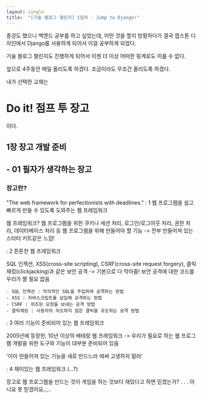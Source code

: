 ```yaml
---
layout: single
title:  "[기술 블로그 챌린지] 1일차 - Jump to Django!"
---
```


 종강도 했으니 백엔드 공부를 하고 싶었는데, 어떤 것을 할지 방황하다가
결국 캡스톤 디자인에서 Django를 사용하게 되어서 이걸 공부하게 되었다.

 기술 블로그 챌린지도 진행하게 되어서 이젠 더 이상 어떠한 핑계로도 미룰 수 없다.

 앞으로 4주동안 매일 올리도록 하겠다. 조금이라도 무조건 올리도록 하겠다.


내가 선택한 교재는
# Do it! 점프 투 장고
이다.


## 1장 장고 개발 준비
## - 01 필자가 생각하는 장고

### 장고란?
"The web framework for perfectionists with deadlines."
: 1 웹 프로그램을 쉽고 빠르게 만들 수 있도록 도와주는 웹 프레임워크

  웹 프레임워크?
    웹 프로그램을 위한 쿠키나 세션 처리, 로그인/로그아웃 처리, 권한 처리, 데이터베이스 처리 등 웹 프로그램을 위해 만들어야 할 기능
    -> 전부 만들어져 있는 스타터 키트같은 느낌!


: 2 튼튼한 웹 프레임워크

  SQL 인젝션, XSS(cross-site scripting), CSRF(cross-site request forgery), 클릭재킹(clickjacking)과 같은 보안 공격
  -> 기본으로 다 막아줌! 보안 공격에 대한 코드를 우리가 짤 필요 없음

    - SQL 인젝션 : 악의적인 SQL을 주입하여 공격하는 방법
    - XSS : 자바스크립트를 삽입해 공격하는 방법
    - CSRF : 위조된 요청을 보내는 공격 방법
    - 클릭재킹 : 사용자의 의도하지 않은 클릭을 유도하는 공격 방법


: 3 여러 기능이 준비되어 있는 웹 프레임워크

  2005년에 등장한, 10년 이상의 베테랑 웹 프레임워크
  -> 우리가 필요로 하는 웹 프로그램 개발을 위한 도구와 기능이 대부분 준비되어 있음

  '이미 만들어져 있는 기능을 새로 만드느라 애써 고생하지 말라'

: 4 재미있는 웹 프레임워크 (...?)

  장고로 웹 프로그램을 만드는 것이 게임을 하는 것보다 재밌다고 하면 믿겠는가?
  .
  .
  .
  아니요 못 믿겠어요,.,..
